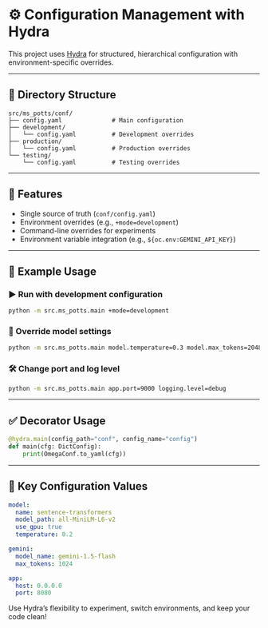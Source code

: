 # ⚙️ Configuration Management with Hydra

This project uses [Hydra](https://hydra.cc) for structured, hierarchical configuration with environment-specific overrides.

---

## 📂 Directory Structure

```
src/ms_potts/conf/
├── config.yaml              # Main configuration
├── development/
│   └── config.yaml          # Development overrides
├── production/
│   └── config.yaml          # Production overrides
└── testing/
    └── config.yaml          # Testing overrides
```

---

## 🧠 Features

- Single source of truth (`conf/config.yaml`)
- Environment overrides (e.g., `+mode=development`)
- Command-line overrides for experiments
- Environment variable integration (e.g., `${oc.env:GEMINI_API_KEY}`)

---

## 🧪 Example Usage

### ▶️ Run with development configuration

```bash
python -m src.ms_potts.main +mode=development
```

### 🎯 Override model settings

```bash
python -m src.ms_potts.main model.temperature=0.3 model.max_tokens=2048
```

### 🛠 Change port and log level

```bash
python -m src.ms_potts.main app.port=9000 logging.level=debug
```

---

## ✅ Decorator Usage

```python
@hydra.main(config_path="conf", config_name="config")
def main(cfg: DictConfig):
    print(OmegaConf.to_yaml(cfg))
```

---

## 📘 Key Configuration Values

```yaml
model:
  name: sentence-transformers
  model_path: all-MiniLM-L6-v2
  use_gpu: true
  temperature: 0.2

gemini:
  model_name: gemini-1.5-flash
  max_tokens: 1024

app:
  host: 0.0.0.0
  port: 8080
```

Use Hydra’s flexibility to experiment, switch environments, and keep your code clean!